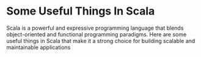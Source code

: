 # Some Useful Things In Scala
Scala is a powerful and expressive programming language that blends object-oriented and functional programming paradigms. Here are some useful things in Scala that make it a strong choice for building scalable and maintainable applications
